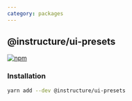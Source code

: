 ```yaml
---
category: packages
---
```


## @instructure/ui-presets

[npm]: https://img.shields.io/npm/v/@instructure/ui-presets.svg
[npm-url]: https://npmjs.com/package/@instructure/ui-presets

[![npm][npm]][npm-url]

### Installation

```sh
yarn add --dev @instructure/ui-presets
```
